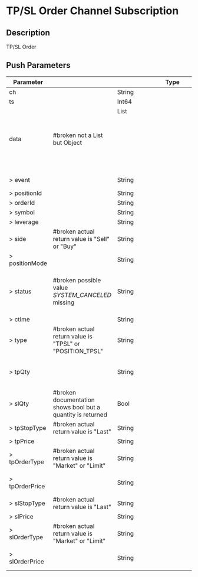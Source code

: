 # TP/SL Order Channel Subscription

## Description

TP/SL Order

## Push Parameters

| Parameter      |                                                             | Type         | Description                                                                                                       |
|----------------|-------------------------------------------------------------|--------------|-------------------------------------------------------------------------------------------------------------------|
| ch             |                                                             | String       | Channel name: position                                                                                            |
| ts             |                                                             | Int64        | Time stamp                                                                                                        |
| data           | #broken not a List<Object> but Object                       | List<Object> | Subscription data                                                                                                 |
| > event        |                                                             | String       | Event: CREATE/UPDATE/CLOSE                                                                                        |
| > positionId   |                                                             | String       | position Id                                                                                                       |
| > orderId      |                                                             | String       | order Id                                                                                                          |
| > symbol       |                                                             | String       | Symbol                                                                                                            |
| > leverage     |                                                             | String       | Leverage                                                                                                          |
| > side         | #broken actual return value is "Sell" or "Buy"              | String       | Sell: BUY/SELL                                                                                                    |
| > positionMode |                                                             | String       | Position mode: ONE_WAY/HEDGE                                                                                      |
| > status       | #broken possible value *SYSTEM_CANCELED* missing            | String       | INIT: prepare status<br>NEW: pending<br>PART_FILLED: partially filled<br>CANCELED: canceled<br>FILLED: All filled |
| > ctime        |                                                             | String       | create timestamp                                                                                                  |
| > type         | #broken actual return value is "TPSL" or "POSITION_TPSL"    | String       | LIMIT/MARKET                                                                                                      |
| > tpQty        |                                                             | String       | Take-profit order quantity(base coin)<br>At least one of `tpQty` or `slQty` is required.                          |
| > slQty        | #broken documentation shows bool but a quantity is returned | Bool         | Stop-loss order quantity(base coin)<br>At least one of `tpQty` or `slQty` is required.                            |
| > tpStopType   | #broken actual return value is "Last"                       | String       | take profit trigger type: MARK_PRICE/LAST_PRICE                                                                   |
| > tpPrice      |                                                             | String       | take profit trigger price                                                                                         |
| > tpOrderType  | #broken actual return value is "Market" or "Limit"          | String       | take profit trigger place order type: LIMIT/MARKET                                                                |
| > tpOrderPrice |                                                             | String       | take profit trigger place order price: LIMIT/MARKET                                                               |
| > slStopType   | #broken actual return value is "Last"                       | String       | stop loss trigger type: MARK_PRICE/LAST_PRICE                                                                     |
| > slPrice      |                                                             | String       | stop loss trigger price                                                                                           |
| > slOrderType  | #broken actual return value is "Market" or "Limit"          | String       | stop loss trigger place order type: LIMIT/MARKET                                                                  |
| > slOrderPrice |                                                             | String       | stop loss trigger place order price: LIMIT/MARKET                                                                 |